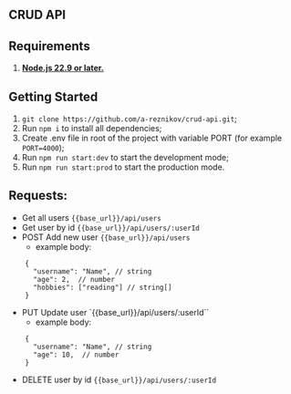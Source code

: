 ## CRUD API

## Requirements

1. **[Node.js 22.9 or later.](https://nodejs.org/en)**

## Getting Started

1. `git clone https://github.com/a-reznikov/crud-api.git`;
1. Run `npm i` to install all dependencies;
1. Create .env file in root of the project with variable PORT (for example `PORT=4000`);
1. Run `npm run start:dev` to start the development mode;
1. Run `npm run start:prod` to start the production mode.

## Requests:

- Get all users `{{base_url}}/api/users`
- Get user by id `{{base_url}}/api/users/:userId`
- POST Add new user `{{base_url}}/api/users`
  - example body:

```
    {
      "username": "Name", // string
      "age": 2,  // number
      "hobbies": ["reading"] // string[]
    }
```

- PUT Update user `{{base_url}}/api/users/:userId``
  - example body:

```
    {
      "username": "Name", // string
      "age": 10,  // number
    }
```

- DELETE user by id `{{base_url}}/api/users/:userId`

